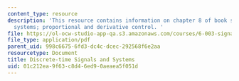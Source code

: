 ```yaml
---
content_type: resource
description: 'This resource contains information on chapter 8 of book signals and
  systems; proportional and derivative control. '
file: https://ol-ocw-studio-app-qa.s3.amazonaws.com/courses/6-003-signals-and-systems-fall-2011/01c212ea9f63c8d46ed90aeaea5f051d_MIT6_003F11_chap8.pdf
file_type: application/pdf
parent_uid: 998c6675-6fd3-dc4c-dcec-292568f6e2aa
resourcetype: Document
title: Discrete-time Signals and Systems
uid: 01c212ea-9f63-c8d4-6ed9-0aeaea5f051d
---
```

